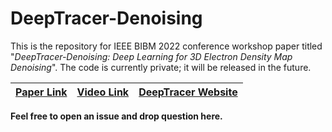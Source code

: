 # DeepTracer-Denoising

This is the repository for IEEE BIBM 2022 conference workshop paper titled "_DeepTracer-Denoising: Deep Learning for 3D Electron Density Map Denoising_". The code is currently private; it will be released in the future.

| [Paper Link](https://haowenguan.github.io/docs/DeepTracer-Denoising.pdf) | [Video Link](https://youtu.be/Sl0YHuT0R5Q) | [DeepTracer Website](https://deeptracer.uw.edu/home) |
| ------------------------------------------------------------------------ | ------------------------------------------ | ---------------------------------------------------- |

**Feel free to open an issue and drop question here.**
